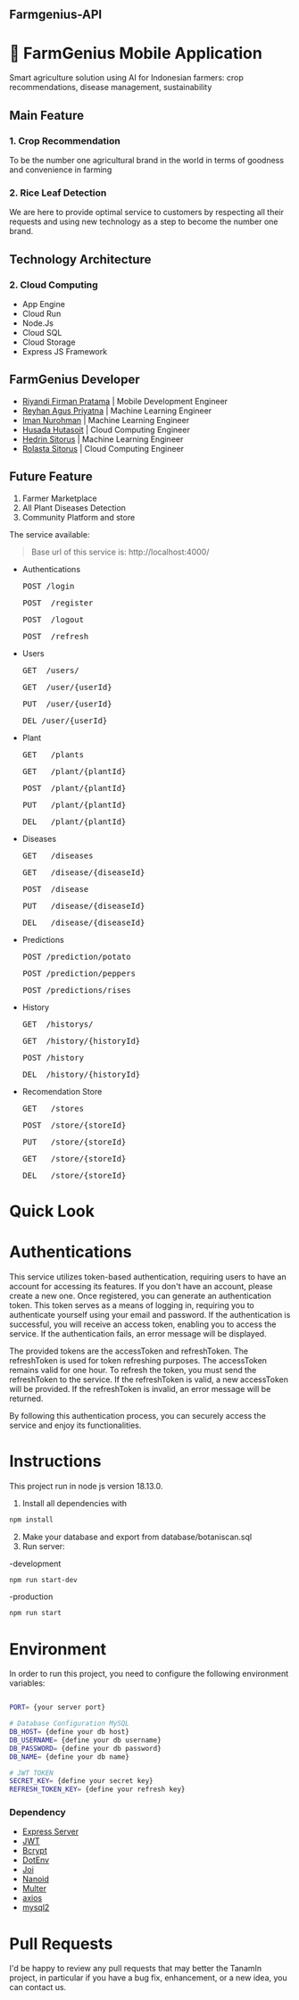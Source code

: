 ## Farmgenius-API

# 🌱 FarmGenius Mobile Application 
Smart agriculture solution using AI for Indonesian farmers: crop recommendations, disease management, sustainability

## Main Feature
### 1. Crop Recommendation <br>
   To be the number one agricultural brand in the world in terms of goodness and convenience in farming
### 2. Rice Leaf Detection <br>
   We are here to provide optimal service to customers by respecting all their requests and using new technology as a step to become the number one brand.

## Technology Architecture

### 2. Cloud Computing
- App Engine
- Cloud Run
- Node.Js
- Cloud SQL
- Cloud Storage
- Express JS Framework

  
## FarmGenius Developer
- [Riyandi Firman Pratama](https://github.com/riyandifirman)    | Mobile Development Engineer 
- [Reyhan Agus Priyatna](https://github.com/ReyhanPriyatna)      | Machine Learning Engineer
- [Iman Nurohman](https://github.com/imannrhman)             | Machine Learning Engineer
- [Husada Hutasoit](https://github.com/husadahts)           | Cloud Computing Engineer
- [Hedrin Sitorus](https://github.com/HedrinSitorus20)            | Machine Learning Engineer
- [Rolasta Sitorus](https://github.com/ifs20021-itdel)           | Cloud Computing Engineer

## Future Feature
1. Farmer Marketplace
2. All Plant Diseases Detection
3. Community Platform and store


The service available:
> Base url of this service is: http://localhost:4000/

- Authentications
  <pre>POST /login</pre>
  <pre>POST  /register</pre>
  <pre>POST  /logout</pre>
  <pre>POST  /refresh</pre>

- Users
  <pre>GET  /users/</pre>
  <pre>GET  /user/{userId}</pre>
  <pre>PUT  /user/{userId}</pre>
  <pre>DEL /user/{userId}</pre>

- Plant
  <pre>GET   /plants</pre>
  <pre>GET   /plant/{plantId}</pre>
  <pre>POST  /plant/{plantId}</pre>
  <pre>PUT   /plant/{plantId}</pre>
  <pre>DEL   /plant/{plantId}</pre> 

- Diseases
  <pre>GET   /diseases</pre>
  <pre>GET   /disease/{diseaseId}</pre>
  <pre>POST  /disease</pre>
  <pre>PUT   /disease/{diseaseId}</pre>
  <pre>DEL   /disease/{diseaseId}</pre>

- Predictions 
  <pre>POST /prediction/potato</pre>
  <pre>POST /prediction/peppers</pre>
  <pre>POST /predictions/rises</pre>

- History 
  <pre>GET  /historys/</pre>
  <pre>GET  /history/{historyId}</pre>
  <pre>POST /history</pre>
  <pre>DEL  /history/{historyId}</pre>

- Recomendation Store
  <pre>GET   /stores</pre>
  <pre>POST  /store/{storeId}</pre>
  <pre>PUT   /store/{storeId}</pre>
  <pre>GET   /store/{storeId}</pre>
  <pre>DEL   /store/{storeId}</pre>


# Quick Look

# Authentications

This service utilizes token-based authentication, requiring users to have an account for accessing its features. If you don't have an account, please create a new one. Once registered, you can generate an authentication token. This token serves as a means of logging in, requiring you to authenticate yourself using your email and password. If the authentication is successful, you will receive an access token, enabling you to access the service. If the authentication fails, an error message will be displayed.

The provided tokens are the accessToken and refreshToken. The refreshToken is used for token refreshing purposes. The accessToken remains valid for one hour. To refresh the token, you must send the refreshToken to the service. If the refreshToken is valid, a new accessToken will be provided. If the refreshToken is invalid, an error message will be returned.

By following this authentication process, you can securely access the service and enjoy its functionalities.

# Instructions
This project run in node js version 18.13.0. 
1. Install all dependencies with
```bash
npm install
```
2. Make your database and export from database/botaniscan.sql
3. Run server:
<P>-development<p>

```bash
npm run start-dev
```
<p>-production<p>

```bash 
npm run start  
```

# Environment

In order to run this project, you need to configure the following environment variables:

```bash

PORT= {your server port}

# Database Configuration MySQL
DB_HOST= {define your db host}
DB_USERNAME= {define your db username}
DB_PASSWORD= {define your db password}
DB_NAME= {define your db name}

# JWT TOKEN
SECRET_KEY= {define your secret key}
REFRESH_TOKEN_KEY= {define your refresh key}

```

### Dependency

* [Express Server](https://www.npmjs.com/package/express)
* [JWT](https://www.npmjs.com/package/jsonwebtoken)
* [Bcrypt](https://www.npmjs.com/package/bcrypt)
* [DotEnv](https://www.npmjs.com/package/dotenv)
* [Joi](https://www.npmjs.com/package/joi)
* [Nanoid](https://www.npmjs.com/package/nanoid)
* [Multer](https://www.npmjs.com/package/multer)
* [axios](https://www.npmjs.com/package/axios)
* [mysql2](https://www.npmjs.com/package/mysql2)

# Pull Requests

I'd be happy to review any pull requests that may better the TanamIn project, in particular if you have a bug fix, enhancement, or a new idea, you can contact us.
